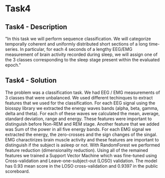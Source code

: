 # Task4

## Task4 - Description

"In this task we will perform sequence classification. We will categorize temporally coherent and uniformly distributed short sections of a long time-series. In particular, for each 4 seconds of a lengthy EEG/EMG measurement of brain activity recorded during sleep, we will assign one of the 3 classes corresponding to the sleep stage present within the evaluated epoch."

## Task4 - Solution

The problem was a classification task. We had EEG / EMG measurements of 3 classes that were unbalanced. We used different techinques to extract features that we used for the classification. For each EEG signal using the biosspy library we extracted the energy waves bands (alpha, beta, gamma, delta and theta). For each of these waves we calculated the mean, average, standard deviation, range and energy. These features were important to distinguish before Non-REM and REM stage. Another feature that we added was Sum of the power in all five energy bands. For each EMG signal we extracted the energy, the zero-crosses and the sign changes of the singal. EMG charactirizes brain muscle activity and these features are important to distinguish if the subject is asleep or not. With RandomForest we performed feature reduction (dimensionality reduction). Using all of the remained features we trained a Support Vector Machine which was fine-tuned using Cross-validation and Leave-one-subject-out (LOSO) validation. The model has 0.93 mean score in the LOSO cross-validation and 0.9397 in the public scoreboard.

